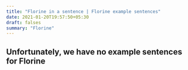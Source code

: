```yaml
---
title: "Florine in a sentence | Florine example sentences"
date: 2021-01-20T19:57:50+05:30
draft: falses
summary: "Florine"
---
```

## Unfortunately, we have no example sentences for Florine                 
